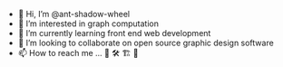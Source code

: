- 👋 Hi, I’m @ant-shadow-wheel
- 👀 I’m interested in graph computation
- 🌱 I’m currently learning front end web development
- 💞️ I’m looking to collaborate on open source graphic design software
- 📫 How to reach me ... 🔧 🛠️ 🏗️ 🔶

<!---
ant-shadow-wheel/ant-shadow-wheel is a ✨ special ✨ repository because its `README.md` (this file) appears on your GitHub profile. And because you are special 🥈
--->
